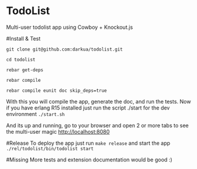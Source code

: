 # TodoList
Multi-user todolist app using Cowboy + Knockout.js

#Install & Test
<p><code>git clone git@github.com:darkua/todolist.git</code></p>
<p><code>cd todolist</code></p>
<p><code>rebar get-deps</code></p>
<p><code>rebar compile</code></p>
<p><code>rebar compile eunit doc skip_deps=true</code></p>

With this you will compile the app, generate the doc, and run the tests.
Now if you have erlang R15 installed just run the script ./start for the dev environment
<code>./start.sh</code>

And its up and running, go to your browser and open 2 or more tabs to see the multi-user magic
<a href="http://localhost:8080">http://localhost:8080</a>

#Release
To deploy the app just run
<code>make release</code>
and start the app
<code>./rel/todolist/bin/todolist start</code>

#Missing
More tests and extension documentation would be good :)